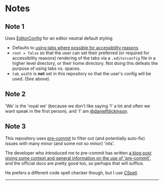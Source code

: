 # Notes

## Note 1

Uses [EditorConfig][edconf] for an editor neutral default styling

* Defaults to [using tabs where possible for accessibility
reasons][tabaccess]
* `root = false` so that the user can set their preferred (or required for
accessibility reasons) rendering of the tabs via a `.editorconfig` file in
a higher level directory, or their home directory. Not doing this defeats
the purpose of using tabs vs. spaces.
* `tab_width` is **not** set in this repository so that the user's config
will be used. (See above).

## Note 2

'We' is the 'royal we' (because we don't like saying 'I' a lot and often we
want speak in the first person), and 'I' am
[@danielfdickinson](https://www.danielfdickinson.ca).

## Note 3

This repository uses [pre-commit][precommit] to filter out (and potentially
auto-fix) issues with many minor (and some not so minor) 'nits'.

The developer who introduced me to pre-commit has written [a blog post giving
some context and general information on the use
of
'pre-commit'][dnbprecommit],
and the official docs are pretty good too, so perhaps that will suffice.

He prefers a different code spell checker though, but I use [CSpell][cspell].

--------

[cspell]: https://cspell.org
[dnbprecommit]: https://kollitsch.dev/blog/2022/simple-multi-language-pre-commit-hooks/
[edconf]: https://editorconfig.org/
[precommit]: https://pre-commit.com
[tabaccess]: https://www.brycewray.com/posts/2022/06/accessibility-argument-tabs-spaces/
